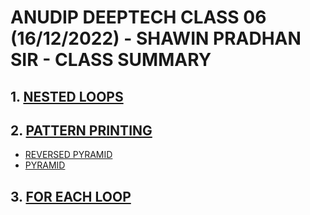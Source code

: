 # ANUDIP DEEPTECH CLASS 06 (16/12/2022) - SHAWIN PRADHAN SIR - CLASS SUMMARY

## 1. [NESTED LOOPS](https://www.programiz.com/java-programming/nested-loop)

## 2. [PATTERN PRINTING](https://www.javatpoint.com/how-to-print-pattern-in-java)
- [REVERSED PYRAMID](https://github.com/irahuldutta02/laboratory-anudip-deeptech/blob/main/Assignment%2016-12-2022/p_01_reversedPyramid.java)
- [PYRAMID](https://github.com/irahuldutta02/laboratory-anudip-deeptech/blob/main/Assignment%2016-12-2022/p_02_pyramid.java)

## 3. [FOR EACH LOOP](https://www.geeksforgeeks.org/for-each-loop-in-java/)